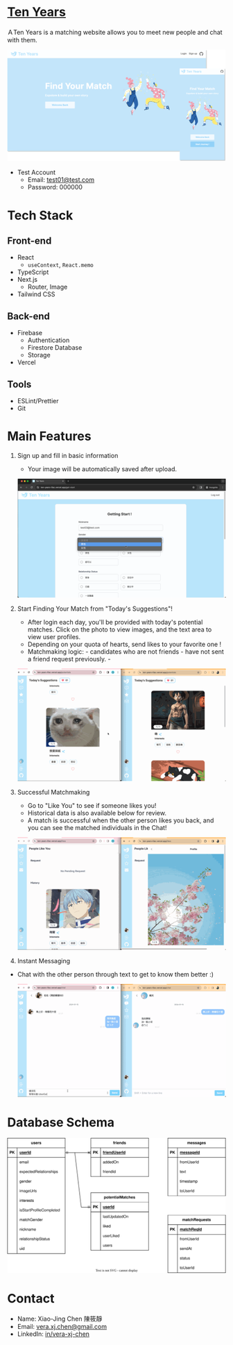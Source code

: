 <!-- TODO: img 仔入 -->

# [Ten Years](https://ten-years-lilac.vercel.app)

<!-- TODO: text center -->

ＡTen Years is a matching website allows you to meet new people and chat with them.

<img src="./public/README/home.svg" width="900" alt="home"></img>

- Test Account
  - Email: test01@test.com
  - Password: 000000

# Tech Stack

<!-- TODO: img/補上圖片 -->

## Front-end

- React
  - `useContext`, `React.memo`
- TypeScript
- Next.js
  - Router, Image
- Tailwind CSS

## Back-end

- Firebase
  - Authentication
  - Firestore Database
  - Storage
- Vercel

## Tools

- ESLint/Prettier
- Git

# Main Features

1. Sign up and fill in basic information

   - Your image will be automatically saved after upload.

   ![start-profile](./public/README/gif/signupProfile.gif)

2. Start Finding Your Match from "Today's Suggestions"!

   - After login each day, you'll be provided with today's potential matches. Click on the photo to view images, and the text area to view user profiles.
   - Depending on your quota of hearts, send likes to your favorite one !
   - Matchmaking logic: - candidates who are not friends - have not sent a friend request previously. -

   ![suggest](./public/README/gif/suggest.gif)

3. Successful Matchmaking

   - Go to "Like You" to see if someone likes you!
   - Historical data is also available below for review.
   - A match is successful when the other person likes you back, and you can see the matched individuals in the Chat!

   ![match](./public/README/gif/match.gif)

4. Instant Messaging

- Chat with the other person through text to get to know them better :)

  ![chat](./public/README/gif/chat.gif)

<!-- TODO: improvemenets -->
<!-- 4.1 傳送圖片 -->
<!-- 5. **心理測驗** --
<!-- 1. 心理測驗可幫助你了自己、找到更適合的配對對象 -->
<!-- 1. **不再感興趣了嗎** --
<!-- 1. 可以在這裡取消配對，朝向下一段緣份邁進～ -->

# Database Schema

<img src="./public/README/databaseSchema.svg" width="900" alt="database-schema"></img>

# Contact

- Name: Xiao-Jing Chen 陳筱靜
- Email: vera.xj.chen@gmail.com
- LinkedIn: [in/vera-xj-chen](https://www.linkedin.com/in/vera-xj-chen/)
